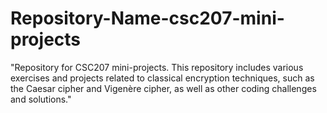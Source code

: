 # Repository-Name-csc207-mini-projects
"Repository for CSC207 mini-projects. This repository includes various exercises and projects related to classical encryption techniques, such as the Caesar cipher and Vigenère cipher, as well as other coding challenges and solutions."
